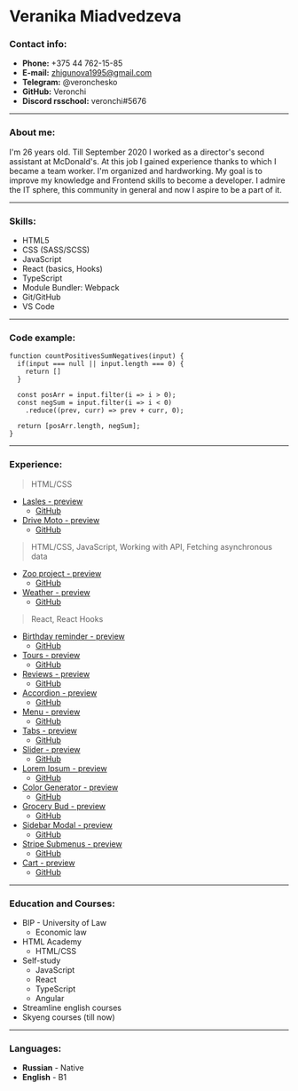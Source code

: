 # Veranika Miadvedzeva
### Contact info:
- **Phone:** +375 44 762-15-85
- **E-mail:** zhigunova1995@gmail.com
- **Telegram:** @veronchesko
- **GitHub:** Veronchi
- **Discord rsschool:** veronchi#5676

----
### About me:
I'm 26 years old. Till September 2020 I worked as a director's second assistant at McDonald's. At this job I gained experience thanks to which I became a team worker. I'm organized and hardworking. My goal is to improve my knowledge and Frontend skills to become a developer. I admire the IT sphere, this community in general and now I aspire to be a part of it.

----
### Skills:
- HTML5
- CSS (SASS/SCSS)
- JavaScript
- React (basics, Hooks)
- TypeScript
- Module Bundler: Webpack
- Git/GitHub
- VS Code

----
### Code example:
```
function countPositivesSumNegatives(input) {
  if(input === null || input.length === 0) {
    return []
  }
  
  const posArr = input.filter(i => i > 0);
  const negSum = input.filter(i => i < 0)
    .reduce((prev, curr) => prev + curr, 0);

  return [posArr.length, negSum];
}
 ```
----
### Experience:

> HTML/CSS
- [Lasles - preview](https://veronchi.github.io/lasles/)
  * [GitHub](https://github.com/Veronchi/lasles)
- [Drive Moto - preview](https://veronchi.github.io/drive-moto/)
  * [GitHub](https://github.com/Veronchi/drive-moto)


> HTML/CSS, JavaScript, Working with API, Fetching asynchronous data
- [Zoo project - preview](https://veronchi.github.io/zoo-project/dist/)
  * [GitHub](https://github.com/Veronchi/zoo-project)
- [Weather - preview](https://veronchi.github.io/weather/dist/)
  * [GitHub](https://github.com/Veronchi/weather/)

  
> React, React Hooks
- [Birthday reminder - preview](https://veronchi.github.io/birthday-reminder/build/)
  * [GitHub](https://github.com/Veronchi/birthday-reminder)
- [Tours - preview](https://veronchi.github.io/tours/build/)
  * [GitHub](https://github.com/Veronchi/tours)
- [Reviews - preview](https://veronchi.github.io/reviews/build/)
  * [GitHub](https://github.com/Veronchi/reviews)
- [Accordion - preview](https://veronchi.github.io/accordion/build/)
  * [GitHub](https://github.com/Veronchi/accordion)
- [Menu - preview](https://veronchi.github.io/menu/build/)
  * [GitHub](https://github.com/Veronchi/menu)
- [Tabs - preview](https://veronchi.github.io/tabs/build/)
  * [GitHub](https://github.com/Veronchi/tabs)
- [Slider - preview](https://veronchi.github.io/slider/build/)
  * [GitHub](https://github.com/Veronchi/slider)
- [Lorem Ipsum - preview](https://veronchi.github.io/lorem-ipsum/build/)
  * [GitHub](https://github.com/Veronchi/lorem-ipsum)
- [Color Generator - preview](https://veronchi.github.io/color-generator/build/)
  * [GitHub](https://github.com/Veronchi/color-generator)
- [Grocery Bud - preview](https://veronchi.github.io/grocery-bud/build/)
  * [GitHub](https://github.com/Veronchi/grocery-bud)
- [Sidebar Modal - preview](https://veronchi.github.io/sidebar-modal/build/)
  * [GitHub](https://github.com/Veronchi/sidebar-modal)
- [Stripe Submenus - preview](https://veronchi.github.io/stripe-submenus/build/)
  * [GitHub](https://github.com/Veronchi/stripe-submenus)
- [Cart - preview](https://veronchi.github.io/cart/build/)
  * [GitHub](https://github.com/Veronchi/cart)

----
### Education and Courses: 
- BIP - University of Law
    * Economic law
- HTML Academy
    * HTML/CSS
- Self-study
    * JavaScript
    * React
    * TypeScript
    * Angular
- Streamline english courses 
- Skyeng courses (till now)

----
### Languages:
- **Russian** - Native
- **English** - B1
